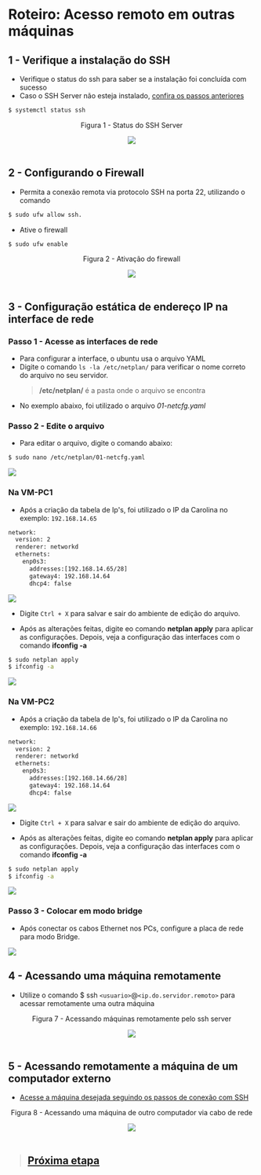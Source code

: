 # Roteiro: Acesso remoto em outras máquinas

## 1 - Verifique a instalação do SSH

- Verifique o status do ssh para saber se a instalação foi concluída com sucesso
- Caso o SSH Server não esteja instalado, <a href="./2.md"> confira os passos anteriores <a/>

```bash
$ systemctl status ssh
```

<div align="center">
  <p>Figura 1 - Status do SSH Server</p>
  <img src="../Imagens/etapa4-status-ssh.5.png" />
  <br><br>
</div>

## 2 - Configurando o Firewall

- Permita a conexão remota via protocolo SSH na porta 22, utilizando o comando

```bash
$ sudo ufw allow ssh.
```

- Ative o firewall

```bash
$ sudo ufw enable
```

<div align="center">
  <p>Figura 2 - Ativação do firewall</p>
  <img src="../Imagens/etapa4-ativacaodofirewall.6.png" />
  <br><br>
</div>

## 3 - Configuração estática de endereço IP na interface de rede

### Passo 1 - Acesse as interfaces de rede

- Para configurar a interface, o ubuntu usa o arquivo YAML
- Digite o comando `ls -la /etc/netplan/` para verificar o nome correto do arquivo no seu servidor.
  > **/etc/netplan/** é a pasta onde o arquivo se encontra
- No exemplo abaixo, foi utilizado o arquivo _01-netcfg.yaml_
  <img scr='../Imagens/etapa2-criandomv.5.1.png'>

### Passo 2 - Edite o arquivo

- Para editar o arquivo, digite o comando abaixo:

```bash
$ sudo nano /etc/netplan/01-netcfg.yaml
```

  <img src='../Imagens/etapa2-criandomv.6.png'>

### Na VM-PC1

- Após a criação da tabela de Ip's, foi utilizado o IP da Carolina no exemplo: `192.168.14.65`

```bash
network:
  version: 2
  renderer: networkd
  ethernets:
    enp0s3:
      addresses:[192.168.14.65/28]
      gateway4: 192.168.14.64
      dhcp4: false
```

<img src='../Imagens/etapa2-criandomv.7.png'> <br>

- Digite `Ctrl + X` para salvar e sair do ambiente de edição do arquivo.

- Após as alterações feitas, digite eo comando **netplan apply** para aplicar as configurações. Depois, veja a configuração das interfaces com o comando **ifconfig -a**

```bash
$ sudo netplan apply
$ ifconfig -a
```

  <img src='../Imagens/etapa2-criandomv.8.png'>

### Na VM-PC2

- Após a criação da tabela de Ip's, foi utilizado o IP da Carolina no exemplo: `192.168.14.66`

```bash
network:
  version: 2
  renderer: networkd
  ethernets:
    enp0s3:
      addresses:[192.168.14.66/28]
      gateway4: 192.168.14.64
      dhcp4: false
```

  <img src='../Imagens/etapa2-criandomv.9.png'> 
  
  * Digite `Ctrl + X` para salvar e sair do ambiente de edição do arquivo.
  
  * Após as alterações feitas, digite eo comando **netplan apply** para aplicar as configurações. Depois, veja a configuração das interfaces com o comando **ifconfig -a**

```bash
$ sudo netplan apply
$ ifconfig -a
```

  <img src='../Imagens/etapa2-criandomv.10.png'>
  
  ### Passo 3 - Colocar em modo bridge
   * Após conectar os cabos Ethernet nos PCs, configure a placa de rede para modo Bridge.
   
   <img src='../Imagens/etapa2-criandomv.11.png'>

<br>
<section id="ssh"> </section>

## 4 - Acessando uma máquina remotamente

- Utilize o comando $ ssh `<usuario>`@`<ip.do.servidor.remoto>` para acessar remotamente uma outra máquina

<div align="center">
  <p>Figura 7 - Acessando máquinas remotamente pelo ssh server</p>
  <img src="../Imagens/etapa4-acessando-vm2-ssh.7.png" />
  <br><br>
</div>

## 5 - Acessando remotamente a máquina de um computador externo

- <a href="#ssh">Acesse a máquina desejada seguindo os passos de conexão com SSH</a>

<div align="center">
  <p>Figura 8 - Acessando uma máquina de outro computador via cabo de rede</p>
  <img src="../Imagens/etapa4-ssh-entre-computadores.8.png" />
  <br><br>
</div>

> ## <a href="./5.md">Próxima etapa</a>
